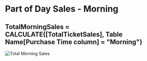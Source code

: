 # Part of Day Sales - Morning 

## TotalMorningSales = CALCULATE([TotalTicketSales], Table Name[Purchase Time column] = "Morning")

![Total Morning Sales](https://github.com/marialyk77/PowerBI_Code_Diary/assets/139682076/786bc6d2-1322-4bdf-93a2-dbc3a5d7fc22)


